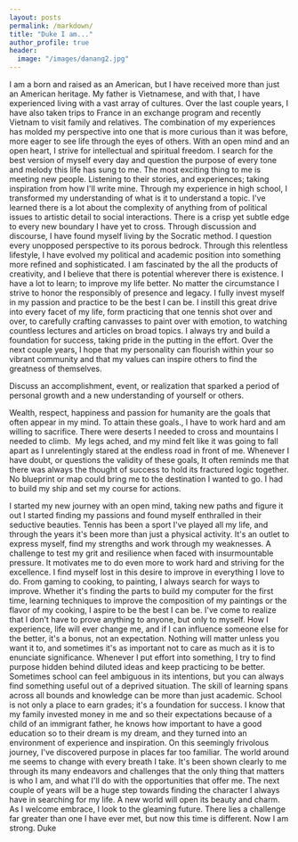 ```yaml
---
layout: posts
permalink: /markdown/
title: "Duke I am..."
author_profile: true
header:
  image: "/images/danang2.jpg"
---
```


I am a born and raised as an American, but I have received more than just an American heritage. My father is Vietnamese, and with that, I have experienced living with a vast array of cultures. Over the last couple years, I have also taken trips to France in an exchange program and recently Vietnam to visit family and relatives. The combination of my experiences has molded my perspective into one that is more curious than it was before, more eager to see life through the eyes of others. With an open mind and an open heart, I strive for intellectual and spiritual freedom. I search for the best version of myself every day and question the purpose of every tone and melody this life has sung to me. The most exciting thing to me is meeting new people. Listening to their stories, and experiences; taking inspiration from how I'll write mine. Through my experience in high school, I transformed my understanding of what is it to understand a topic. I've learned there is a lot about the complexity of anything from of political issues to artistic detail to social interactions. There is a crisp yet subtle edge to every new boundary I have yet to cross. Through discussion and discourse, I have found myself living by the Socratic method. I question every unopposed perspective to its porous bedrock. Through this relentless lifestyle, I have evolved my political and academic position into something more refined and sophisticated. I am fascinated by the all the products of creativity, and I believe that there is potential wherever there is existence. I have a lot to learn; to improve my life better. No matter the circumstance I strive to honor the responsibly of presence and legacy. I fully invest myself in my passion and practice to be the best I can be. I instill this great drive into every facet of my life, form practicing that one tennis shot over and over, to carefully crafting canvasses to paint over with emotion, to watching countless lectures and articles on broad topics. I always try and build a foundation for success, taking pride in the putting in the effort. Over the next couple years, I hope that my personality can flourish within your so vibrant community and that my values can inspire others to find the greatness of themselves.

Discuss an accomplishment, event, or realization that sparked a period of personal growth and a new understanding of yourself or others.

Wealth, respect, happiness and passion for humanity are the goals that often appear in my mind. To attain these goals., I have to work hard and am willing to sacrifice. There were deserts I needed to cross and mountains I needed to climb.  My legs ached, and my mind felt like it was going to fall apart as I unrelentingly stared at the endless road in front of me. Whenever I have doubt, or questions the validity of these goals, It often reminds me that there was always the thought of success to hold its fractured logic together. No blueprint or map could bring me to the destination I wanted to go. I had to build my ship and set my course for actions.

I started my new journey with an open mind, taking new paths and figure it out I started finding my passions and found myself enthralled in their seductive beauties. Tennis has been a sport I've played all my life, and through the years it's been more than just a physical activity. It's an outlet to express myself, find my strengths and work through my weaknesses. A challenge to test my grit and resilience when faced with insurmountable pressure. It motivates me to do even more to work hard and striving for the excellence.
I find myself lost in this desire to improve in everything I love to do. From gaming to cooking, to painting, I always search for ways to improve. Whether it's finding the parts to build my computer for the first time, learning techniques to improve the composition of my paintings or the flavor of my cooking, I aspire to be the best I can be.
I've come to realize that I don't have to prove anything to anyone, but only to myself. How I experience, life will ever change me, and if I can influence someone else for the better, it's a bonus, not an expectation. Nothing will matter unless you want it to, and sometimes it's as important not to care as much as it is to enunciate significance. Whenever I put effort into something, I try to find purpose hidden behind diluted ideas and keep practicing to be better. Sometimes school can feel ambiguous in its intentions, but you can always find something useful out of a deprived situation. The skill of learning spans across all bounds and knowledge can be more than just academic. School is not only a place to earn grades; it's a foundation for success. I know that my family invested money in me and so their expectations because of a child of an immigrant father, he knows how important to have a good education so to their dream is my dream, and they turned into an environment of experience and inspiration.
On this seemingly frivolous journey, I've discovered purpose in places far too familiar. The world around me seems to change with every breath I take. It's been shown clearly to me through its many endeavors and challenges that the only thing that matters is who I am, and what I'll do with the opportunities that offer me. The next couple of years will be a huge step towards finding the character I always have in searching for my life. A new world will open its beauty and charm. As I welcome embrace, I look to the gleaming future. There lies a challenge far greater than one I have ever met, but now this time is different. Now I am strong.
Duke 
